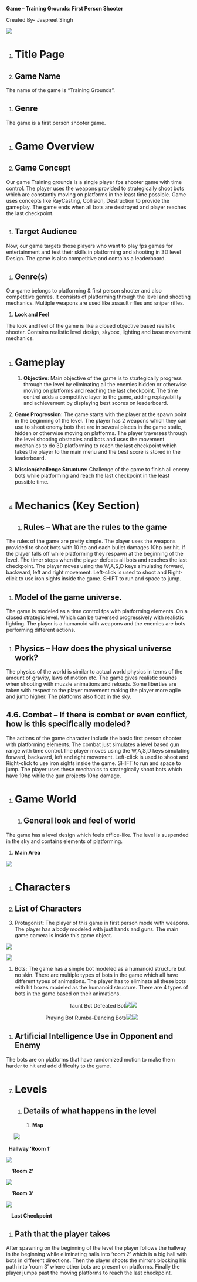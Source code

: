 ﻿**Game – Training Grounds: First Person Shooter**

Created By- Jaspreet Singh             		



![](Aspose.Words.9cb52ffd-b658-4465-826b-13a6cb669c29.001.png)

1. # **Title Page**

1. ## **Game Name**

The name of the game is “Training Grounds”.

1. ## **Genre**

The game is a first person shooter game.

1. # **Game Overview**

1. ## **Game Concept**
Our game Training grounds is a single player fps shooter game with time control. The player uses the weapons provided to strategically shoot bots which are constantly moving on platforms in the least time possible. Game uses concepts like RayCasting, Collision, Destruction to provide the gameplay. The game ends when all bots are destroyed and player reaches the last checkpoint. 

1. ## **Target Audience**
Now, our game targets those players who want to play fps games for entertainment and test their skills in platforming and shooting in 3D level Design. The game is also competitive and contains a leaderboard.


1. ## **Genre(s)**
Our game belongs to platforming & first person shooter and also competitive genres. It consists of platforming through the level and shooting mechanics. Multiple weapons are used like assault rifles and sniper rifles.

1. **Look and Feel** 

The look and feel of the game is like a closed objective based realistic shooter. Contains realistic level design, skybox, lighting and base movement mechanics.
1. # **Gameplay**
   1. **Objective**: Main objective of the game is to strategically progress through the level by eliminating all the enemies hidden or otherwise moving on platforms and reaching the last checkpoint. The time control adds a competitive layer to the game, adding replayability and achievement by displaying best scores on leaderboard.

1. **Game Progression:** The game starts with the player at the spawn point in the beginning of the level. The player has 2 weapons which they can use to shoot enemy bots that are in several places in the game static, hidden or otherwise moving on platforms. The player traverses through the level shooting obstacles and bots and uses the movement mechanics to do 3D platforming to reach the last checkpoint which takes the player to the main menu and the best score is stored in the leaderboard.

1. **Mission/challenge Structure:** Challenge of the game to finish all enemy bots while platforming and reach the last checkpoint in the least possible time.

1. # **Mechanics (Key Section)**
   1. ## **Rules – What are the rules to the game**
The rules of the game are pretty simple. The player uses the weapons provided to shoot bots with 10 hp and each bullet damages 10hp per hit. If the player falls off while platforming they respawn at the beginning of the level. The timer stops when the player defeats all bots and reaches the last checkpoint. The player moves using the W,A,S,D keys simulating forward, backward, left and right movement. Left-click is used to shoot and Right-click to use iron sights inside the game. SHIFT to run and space to jump.

1. ## **Model of the game universe.**
The game is modeled as a time control fps with platforming elements. On a closed strategic level. Which can be traversed progressively with realistic lighting. The player is a humanoid with weapons and the enemies are bots performing different actions.

1. ## **Physics – How does the physical universe work?**
The physics of the world is similar to actual world physics in terms of the amount of gravity, laws of motion etc. The game gives realistic sounds when shooting with muzzle animations and reloads. Some liberties are taken with respect to the player movement making the player more agile and jump higher. The platforms also float in the sky.

##
## **4.6. Combat – If there is combat or even conflict, how is this specifically modeled?**

The actions of the game character include the basic first person shooter with platforming elements. The combat just simulates a level based gun range with time control.The player moves using the W,A,S,D keys simulating forward, backward, left and right movement. Left-click is used to shoot and Right-click to use iron sights inside the game. SHIFT to run and space to jump. The player uses these mechanics to strategically shoot bots which have 10hp while the gun projects 10hp damage. 

1. # **Game World**
   1. ## **General look and feel of world**
The game has a level design which feels office-like. The level is suspended in the sky and contains elements of platforming.

1. **Main Area**

![](Aspose.Words.9cb52ffd-b658-4465-826b-13a6cb669c29.002.png)


1. # **Characters**

1. ## **List of Characters**

1. Protagonist: The player of this game in first person mode with weapons. The player has a body modeled with just hands and guns. The main game camera is inside this game object.

![](Aspose.Words.9cb52ffd-b658-4465-826b-13a6cb669c29.003.png)

![](Aspose.Words.9cb52ffd-b658-4465-826b-13a6cb669c29.004.png)

1. Bots: The game has a simple bot modeled as a humanoid structure but no skin. There are multiple types of bots in the game which all have different types of animations. The player has to eliminate all these bots with hit boxes modeled as the humanoid structure. There are 4 types of bots in the game based on their animations.

`                        `Taunt Bot                                               Defeated Bot![](Aspose.Words.9cb52ffd-b658-4465-826b-13a6cb669c29.005.png)![](Aspose.Words.9cb52ffd-b658-4465-826b-13a6cb669c29.006.png)

`	            `Praying Bot                                             Rumba-Dancing Bots![](Aspose.Words.9cb52ffd-b658-4465-826b-13a6cb669c29.007.png)![](Aspose.Words.9cb52ffd-b658-4465-826b-13a6cb669c29.008.png)



1. ## **Artificial Intelligence Use in Opponent and Enemy**

The bots are on platforms that have randomized motion to make them harder to hit and add difficulty to the game.

7. # **Levels**
   1. ## **Details of what happens in the level**
      1. **Map**

`	`**![](Aspose.Words.9cb52ffd-b658-4465-826b-13a6cb669c29.009.png)**

` `**Hallway ‘Room 1’**

![](Aspose.Words.9cb52ffd-b658-4465-826b-13a6cb669c29.009.png)

`  `**‘Room 2’**

![](Aspose.Words.9cb52ffd-b658-4465-826b-13a6cb669c29.010.png)

`  `**‘Room 3’**

![](Aspose.Words.9cb52ffd-b658-4465-826b-13a6cb669c29.011.png)

`  `**Last Checkpoint** 

1. ## **Path that the player takes**
After spawning on the beginning of the level the player follows the hallway in the beginning while eliminating halls into ‘room 2’ which is a big hall with bots in different directions. Then the player shoots the mirrors blocking his path into ‘room 3’ where other bots are present on platforms. Finally the player jumps past the moving platforms to reach the last checkpoint.
